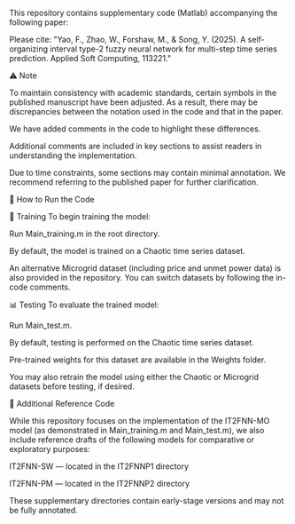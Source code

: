 This repository contains supplementary code (Matlab) accompanying the following paper:

Please cite: "Yao, F., Zhao, W., Forshaw, M., & Song, Y. (2025). A self-organizing interval type-2 fuzzy neural network for multi-step time series prediction. Applied Soft Computing, 113221."

⚠️ Note

To maintain consistency with academic standards, certain symbols in the published manuscript have been adjusted. As a result, there may be discrepancies between the notation used in the code and that in the paper.

We have added comments in the code to highlight these differences.

Additional comments are included in key sections to assist readers in understanding the implementation.

Due to time constraints, some sections may contain minimal annotation. We recommend referring to the published paper for further clarification.

🚀 How to Run the Code

🔧 Training
To begin training the model:

Run Main_training.m in the root directory.

By default, the model is trained on a Chaotic time series dataset.

An alternative Microgrid dataset (including price and unmet power data) is also provided in the repository. You can switch datasets by following the in-code comments.

📊 Testing
To evaluate the trained model:

Run Main_test.m.

By default, testing is performed on the Chaotic time series dataset.

Pre-trained weights for this dataset are available in the Weights folder.

You may also retrain the model using either the Chaotic or Microgrid datasets before testing, if desired.

📁 Additional Reference Code

While this repository focuses on the implementation of the IT2FNN-MO model (as demonstrated in Main_training.m and Main_test.m), we also include reference drafts of the following models for comparative or exploratory purposes:

IT2FNN-SW — located in the IT2FNNP1 directory

IT2FNN-PM — located in the IT2FNNP2 directory

These supplementary directories contain early-stage versions and may not be fully annotated.


